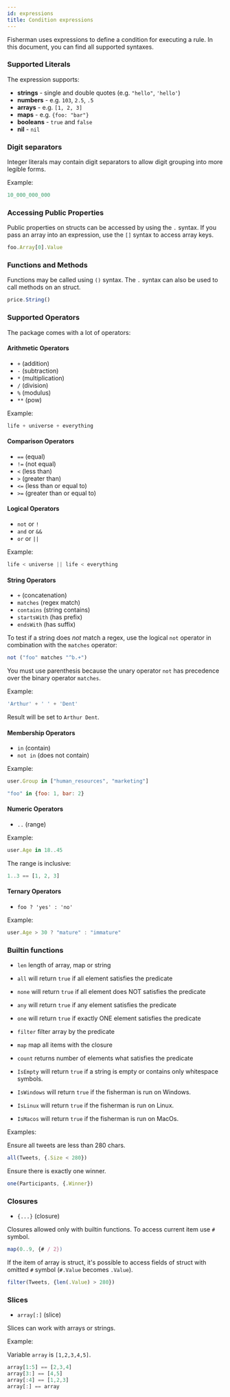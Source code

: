 ```yaml
---
id: expressions
title: Condition expressions
---
```


Fisherman uses expressions to define a condition for executing a rule. In this
document, you can find all supported syntaxes.

### Supported Literals

The expression supports:

* **strings** - single and double quotes (e.g. `"hello"`, `'hello'`)
* **numbers** - e.g. `103`, `2.5`, `.5`
* **arrays** - e.g. `[1, 2, 3]`
* **maps** - e.g. `{foo: "bar"}`
* **booleans** - `true` and `false`
* **nil** - `nil`

### Digit separators

Integer literals may contain digit separators to allow digit grouping into more
legible forms.

Example:

``` js
10_000_000_000
```

### Accessing Public Properties

Public properties on structs can be accessed by using the `.` syntax.
If you pass an array into an expression, use the `[]` syntax to access array keys.

``` js
foo.Array[0].Value
```

### Functions and Methods

Functions may be called using `()` syntax. The `.` syntax can also be used to
call methods on an struct.

``` js
price.String()
```

### Supported Operators

The package comes with a lot of operators:

#### Arithmetic Operators

* `+` (addition)
* `-` (subtraction)
* `*` (multiplication)
* `/` (division)
* `%` (modulus)
* `**` (pow)

Example:

``` js
life + universe + everything
```

#### Comparison Operators

* `==` (equal)
* `!=` (not equal)
* `<` (less than)
* `>` (greater than)
* `<=` (less than or equal to)
* `>=` (greater than or equal to)

#### Logical Operators

* `not` or `!`
* `and` or `&&`
* `or` or `||`

Example:

``` js
life < universe || life < everything
```

#### String Operators

* `+` (concatenation)
* `matches` (regex match)
* `contains` (string contains)
* `startsWith` (has prefix)
* `endsWith` (has suffix)

To test if a string does *not* match a regex, use the logical `not` operator in
combination with the `matches` operator:

``` js
not ("foo" matches "^b.+")
```

You must use parenthesis because the unary operator `not` has precedence over
the binary operator `matches`.

Example:

``` js
'Arthur' + ' ' + 'Dent'
```

Result will be set to `Arthur Dent`.

#### Membership Operators

* `in` (contain)
* `not in` (does not contain)

Example:

``` js
user.Group in ["human_resources", "marketing"]
```

``` js
"foo" in {foo: 1, bar: 2}
```

#### Numeric Operators

* `..` (range)

Example:

``` js
user.Age in 18..45
```

The range is inclusive:

``` js
1..3 == [1, 2, 3]
```

#### Ternary Operators

* `foo ? 'yes' : 'no'`

Example:

``` js
user.Age > 30 ? "mature" : "immature"
```

### Builtin functions

* `len` length of array, map or string
* `all` will return `true` if all element satisfies the predicate
* `none` will return `true` if all element does NOT satisfies the predicate
* `any` will return `true` if any element satisfies the predicate
* `one` will return `true` if exactly ONE element satisfies the predicate
* `filter` filter array by the predicate
* `map` map all items with the closure
* `count` returns number of elements what satisfies the predicate

* `IsEmpty` will return `true` if a string is empty or contains only whitespace symbols.
* `IsWindows` will return `true` if the fisherman is run on Windows.
* `IsLinux` will return `true` if the fisherman is run on Linux.
* `IsMacos` will return `true` if the fisherman is run on MacOs.

Examples:

Ensure all tweets are less than 280 chars.

``` js
all(Tweets, {.Size < 280})
```

Ensure there is exactly one winner.

``` js
one(Participants, {.Winner})
```

### Closures

* `{...}` (closure)

Closures allowed only with builtin functions. To access current item use `#` symbol.

``` js
map(0..9, {# / 2})
```

If the item of array is struct, it's possible to access fields of struct with
omitted `#` symbol (`#.Value` becomes `.Value`).

``` js
filter(Tweets, {len(.Value) > 280})
```

### Slices

* `array[:]` (slice)

Slices can work with arrays or strings.

Example:

Variable `array` is `[1,2,3,4,5]`.

``` js
array[1:5] == [2,3,4]
array[3:] == [4,5]
array[:4] == [1,2,3]
array[:] == array
```
